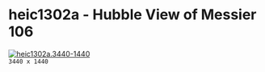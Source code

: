 # heic1302a - Hubble View of Messier 106
[![heic1302a.3440-1440](./heic1302a.3440-1440.png)](./heic1302a.3440-1440.png)  
`3440 x 1440`  